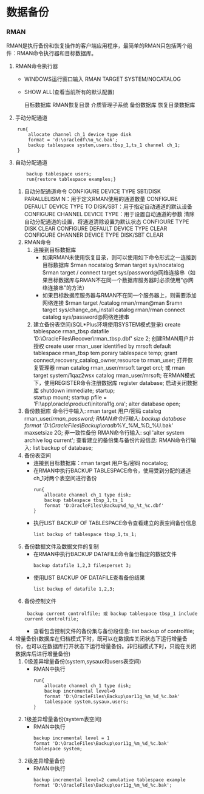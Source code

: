 # 数据备份
### RMAN
RMAN是执行备份和恢复操作的客户端应用程序，最简单的RMAN只包括两个组件：RMAN命令执行器和目标数据库。

1. RMAN命令执行器
    - WINDOWS运行窗口输入 RMAN TARGET SYSTEM/NOCATALOG
    - SHOW ALL(查看当前所有的默认配置)

    
        目标数据库
        RMAN恢复目录
        介质管理子系统
        备份数据库
        恢复目录数据库
	
2. 手动分配通道
```
    run{
        allocate channel ch_1 device type disk
        format = 'd:\oracledf\%u_%c.bak';
        backup tablespace system,users.tbsp_1,ts_1 channel ch_1;
    }
```
3. 自动分配通道
    ```
        backup tablespace users;
        run{restore tablespace examples;}
    ```
	1. 自动分配通道命令
			CONFIGURE DEVICE TYPE SBT/DISK PARALLELISM N：用于定义RMAN使用的通道数量
			CONFIGURE DEFAULT DEVICE TYPE TO DISK/SBT：用于指定自动通道的默认设备
			CONFIGURE CHANNEL DEVICE TYPE：用于设置自动通道的参数
			清除自动分配通道的设置，将通道清除设置为默认状态
				CONFIGURE TYPE DISK CLEAR
				CONFIGURE DEFAULT DEVICE TYPE CLEAR
				CONFIGURE CHANNER DEVICE TYPE DISK/SBT CLEAR
	2. RMAN命令
		1.  连接到目标数据库
			- 如果RMAN未使用恢复目录，则可以使用如下命令形式之一连接到目标数据库
				$rman nocatalog
				$rman target sys/nocatalog
				$rman target /
				connect target sys/password@网络连接串（如果目标数据库与RMAN不在同一个数据库服务器时必须使用"@网络连接串"的方法）
			- 如果目标数据库服务器与RMAN不在同一个服务器上，则需要添加网络连接
				$rman target /catalog rman/rman@man
				$ramn target sys/change_on_install catalog rman/rman
				connect catalog sys/password@网络连接串
		2. 建立备份表空间(SQL*Plus环境使用SYSTEM模式登录)
			create tablespace rman_tbsp datafile 'D:\OracleFiles\Recover\rman_tbsp.dbf' size 2;
			创建RMAN用户并授权
				create user rman_user identified by mrsoft default tablespace rman_tbsp tem porary tablespace temp;
				grant connect,recovery_catalog_owner,resource to rman_user;
			打开恢复管理器
				rman catalog rman_user/mrsoft target orcl; 或 rman target system/1qaz2wsx catalog rman_user/mrsoft;
			在RMAN模式下，使用REGISTER命令注册数据库
				register database;
			启动关闭数据库
				shutdown immediate;
				startup;	
				startup mount;
				startup pfile = 'F:\app\oracle\product\initora11g.ora';
				alter database open;
	3. 备份数据库
		命令行中输入: rman target 用户/密码 catalog rman_user/_rman_password;
		RMAN命令行输入: backup database format 'D:\OracleFiles\Backup\oradb_%Y_%M_%D_%U.bak'
					  maxsetsize 2G;
		非一致性备份 RMAN命令行输入: sql 'alter system archive log current';
		查看建立的备份集与备份片段信息: RMAN命令行输入: list backup of database;
	4. 备份表空间
		- 连接到目标数据库：rman target 用户名/密码 nocatalog;
		- 在RMAN中执行BACKUP TABLESPACE命令，使用受到分配的通道ch_1对两个表空间进行备份
            ```
            run{
                allocate channel ch_1 type disk;
                backup tablespace tbsp_1,ts_1
                format 'D:OracleFiles\Backup%d_%p_%t_%c.dbf'
            }
            ```
		- 执行LIST BACKUP OF TABLESPACE命令查看建立的表空间备份信息
            ```
            list backup of tablespace tbsp_1,ts_1;
            ```
	5. 备份数据文件及数据文件的复制
		- 在RMAN中执行BACKUP DATAFILE命令备份指定的数据文件
            ```
			backup datafile 1,2,3 filesperset 3;
            ```
		- 使用LIST BACKUP OF DATAFILE查看备份结果
            ```
			list backup of datafile 1,2,3;
            ```
	6. 备份控制文件
       ```
		backup current controlfile; 或 backup tablespace tbsp_1 include current controlfile;
		```
        - 查看包含控制文件的备份集与备份段信息: list backup of controlfile;
7. 增量备份(数据库在归档模式下时，既可以在数据库关闭状态下运行增量备份，也可以在数据库打开状态下运行增量备份。非归档模式下时，只能在关闭数据库后进行增量备份)
    1.  0级差异增量备份(system,sysaux和users表空间)
        - RMAN中执行
            ```
            run{
                allocate channel ch_1 type disk;
                backup incremental level=0
                format 'D:\OracleFiles\Backup\oar11g_%m_%d_%c.bak'
                tablespace system,sysaux,users;
            }
            ```
    2. 1级差异增量备份(system表空间)
        - RMAN中执行
            ```
            backup incremental level = 1
            format 'D:\OracleFiles\Backup\oar11g_%m_%d_%c.bak'
            tablespace system;
            ```
    3. 2级差异增量备份
        - RMAN中执行
            ```
            backup incremental level=2 cumulative tablespace example
            format 'D:\OracleFiles\Backup\oar11g_%m_%d_%c.bak';
            ```